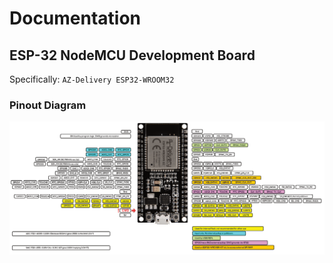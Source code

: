 # Documentation

## ESP-32 NodeMCU Development Board

Specifically: `AZ-Delivery ESP32-WROOM32`

### Pinout Diagram

![Pinout Diagram](./pinout_diagram.png)
